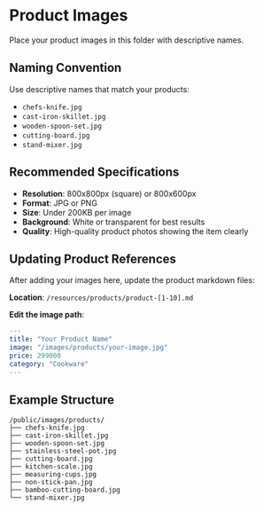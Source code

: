 # Product Images

Place your product images in this folder with descriptive names.

## Naming Convention

Use descriptive names that match your products:
- `chefs-knife.jpg`
- `cast-iron-skillet.jpg`
- `wooden-spoon-set.jpg`
- `cutting-board.jpg`
- `stand-mixer.jpg`

## Recommended Specifications

- **Resolution**: 800x800px (square) or 800x600px
- **Format**: JPG or PNG
- **Size**: Under 200KB per image
- **Background**: White or transparent for best results
- **Quality**: High-quality product photos showing the item clearly

## Updating Product References

After adding your images here, update the product markdown files:

**Location**: `/resources/products/product-[1-10].md`

**Edit the image path**:
```yaml
---
title: "Your Product Name"
image: "/images/products/your-image.jpg"
price: 299000
category: "Cookware"
---
```

## Example Structure

```
/public/images/products/
├── chefs-knife.jpg
├── cast-iron-skillet.jpg
├── wooden-spoon-set.jpg
├── stainless-steel-pot.jpg
├── cutting-board.jpg
├── kitchen-scale.jpg
├── measuring-cups.jpg
├── non-stick-pan.jpg
├── bamboo-cutting-board.jpg
└── stand-mixer.jpg
```
